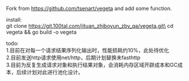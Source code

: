 Fork from https://github.com/tsenart/vegeta and add some function.

install:\
git clone https://git.100tal.com/jituan_zhiboyun_zby_qa/vegeta.git\
cd vegeta && go build -o vegeta

todo:\
1.目前在对每一个请求结果序列化输出时，性能损耗约10%，此处待优化<br>
2.目前发送http请求使用net/http，后期计划替换未fasthttp<br>
3.目前为反复生成请求对象和执行结果对象，会消耗内存区域开辟成本和GC成本，后续计划对此进行池化设计。